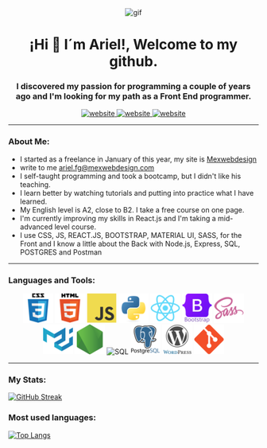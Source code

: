 <div id='header' align='center'>
  <img src='https://media1.giphy.com/media/zhJR6HbK4fthC/giphy.gif' width='200' alt='gif' />
  <h1 align='center'>¡Hi 👋 I´m Ariel!, Welcome to my github.</h1>
  <h3 align='center'>I discovered my passion for programming a couple of years ago and I'm looking for my path as a 
      Front End programmer.</h3>
</div>

<div class='bages' align='center'> 
  <a href='https://mexwebdesign.com/'>
    <img src='https://img.shields.io/website?label=Mexwebdesign.com&style=social&up_message=Go%21&url=https%3A%2F%2Fmexwebdesign.com%2F' alt='website'>
  </a>
  <a href='https://www.linkedin.com/in/ariel-f-78604898/'>
    <img src='https://img.shields.io/website?                                                                                                                                      color=blue&down_color=blue&down_message=Go%21&label=Linkedin&logo=Linkedin&logoColor=blue&url=https%3A%2F%2Fwww.linkedin.com%2Fin%2Fariel-f-78604898%2F'                     alt='website'>
  </a>
  <a href='http://briefcase.mexwebdesign.com/'>
    <img src='https://img.shields.io/website?label=Briefcase%20Front-End&up_color=orange&up_message=Go%21&url=http%3A%2F%2Fbriefcase.mexwebdesign.com%2F'                          alt='website'>
  </a>
</div>

--- 
### About Me:

- I started as a freelance in January of this year, my site is [Mexwebdesign](https://mexwebdesign.com/)
- write to me ariel.fg@mexwebdesign.com
- I self-taught programming and took a bootcamp, but I didn't like his teaching.
- I learn better by watching tutorials and putting into practice what I have learned.
- My English level is A2, close to B2. I take a free course on one page.
- I'm currently improving my skills in React.js and I'm taking a mid-advanced level course.
- I use CSS, JS, REACT.JS, BOOTSTRAP, MATERIAL UI, SASS, for the Front and I know a little about the Back with Node.js, Express, SQL, POSTGRES and Postman

---
<div align='left'>
  <h3>Languages and Tools:</h4>
  <div align='center'>
    <img src='https://github.com/devicons/devicon/blob/master/icons/css3/css3-original-wordmark.svg' width='60' height='60' alt='CSS3'>
    <img src='https://github.com/devicons/devicon/blob/master/icons/html5/html5-original-wordmark.svg' width='60' height='60' alt='HTML5'>
    <img src='https://github.com/devicons/devicon/blob/master/icons/javascript/javascript-original.svg' width='60' height='60' alt='Javascript'>
    <img src='https://github.com/devicons/devicon/blob/master/icons/python/python-original.svg' width='60' height='60' alt='Python'>
    <img src='https://github.com/devicons/devicon/blob/master/icons/react/react-original.svg' width='60' height='60' alt='React.js'>
    <img src='https://github.com/devicons/devicon/blob/master/icons/bootstrap/bootstrap-original-wordmark.svg' width='60' height='60' alt='Bootstrap'>
    <img src='https://github.com/devicons/devicon/blob/master/icons/sass/sass-original.svg' width='60' height='60' alt='SASS'>
    <img src='https://github.com/devicons/devicon/blob/master/icons/materialui/materialui-original.svg' width='60' height='60' alt='MATERIAL UI'>
    <img src='https://github.com/devicons/devicon/blob/master/icons/nodejs/nodejs-original.svg' width='60' height='60' alt='Node.js'>
    <img src='https://github.com/likaon1606/likaon1606/assets/95390615/fa85a46f-52c7-4287-9e67-baa5bfdda227' width='60' height='60' alt='SQL'>
    <img src='https://github.com/devicons/devicon/blob/master/icons/postgresql/postgresql-original-wordmark.svg' width='60' height='60' alt='POSTGREsql'>
    <img src='https://github.com/devicons/devicon/blob/master/icons/wordpress/wordpress-original.svg' width='60' height='60' alt='WORDPRESS'>
    <img src='https://github.com/devicons/devicon/blob/master/icons/git/git-original.svg' width='60' height='60' alt='GIT'>
  </div>
</div>

---

### My Stats:

  [![GitHub Streak](https://streak-stats.demolab.com?user=likaon1606&theme=gruvbox&hide_border=true)](https://git.io/streak-stats)

### Most used languages:

[![Top Langs](https://github-readme-stats.vercel.app/api/top-langs/?username=anuraghazra&layout=compact)](https://github.com/anuraghazra/github-readme-stats)

